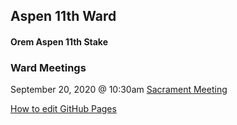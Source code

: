 ## Aspen 11th Ward
#### Orem Aspen 11th Stake

### Ward Meetings
September 20, 2020 @ 10:30am [Sacrament Meeting](https://www.youtube.com/channel/CHANNEL_NAME/live)



[How to edit GitHub Pages](https://github.com/Aspen11Comms/website/edit/master/markdown-help.md)
